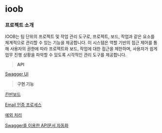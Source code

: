 # ioob

### 프로젝트 소개

IOOB는 팀 단위의 프로젝트 및 작업 관리 도구로, 프로젝트, 보드, 작업과 같은 요소를 체계적으로 관리할 수 있는 기능을 제공합니다. 
이 시스템은 역할 기반의 접근 제어를 통해 사용자의 권한에 따라 프로젝트와 보드, 작업에 대한 접근을 제한하며, 사용자가 쉽게 업무 진행 상황을 파악할 수 있도록 시각적인 관리 도구를 제공합니다.

> **API**
> 

[Swagger UI](https://zircon-flier-138.notion.site/Swagger-UI-13c3b5b1b689805a94e0de1492a1d6e0)

> **구현 기능**
> 

[칸반보드](https://zircon-flier-138.notion.site/604fa662819245dca51f4cc624a15100)

[Email 인증 프로세스](https://zircon-flier-138.notion.site/Email-dcba921aeeac40139b96842aada50a09)

[예외 처리](https://zircon-flier-138.notion.site/f2f7ea1f6f7949b596d8df3956a7feb2)

[Swagger를 이용한 API문서 자동화](https://zircon-flier-138.notion.site/Swagger-API-26144ef190bd42439dc2a46a0856b8f8)
